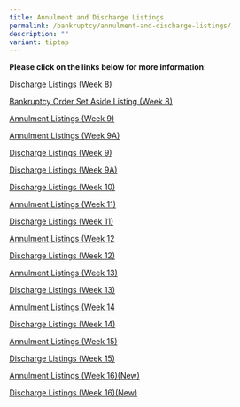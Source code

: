 ```yaml
---
title: Annulment and Discharge Listings
permalink: /bankruptcy/annulment-and-discharge-listings/
description: ""
variant: tiptap
---
```

<p><strong>Please click on the links below for more information</strong>:</p>
<p></p>
<p><a href="/files/Annulment &amp; Discharge Listings/Discharge_Listings__Week_8_.pdf" rel="noopener nofollow" target="_blank">Discharge Listings (Week 8)</a>
</p>
<p><a href="/files/Annulment &amp; Discharge Listings/Bankruptcy_Order_Set_Aside_Listing__Week_8_.pdf" rel="noopener nofollow" target="_blank">Bankruptcy Order Set Aside Listing (Week 8)</a>
</p>
<p><a href="/files/Annulment &amp; Discharge Listings/Annulment_Listings__Week_9_.pdf" rel="noopener nofollow" target="_blank">Annulment Listings (Week 9)</a>
</p>
<p><a href="/files/Annulment &amp; Discharge Listings/Annulment_Listings__Week_9A_.pdf" rel="noopener nofollow" target="_blank">Annulment Listings (Week 9A)</a>
</p>
<p><a href="/files/Annulment &amp; Discharge Listings/Discharge_Listings__Week_9_.pdf" rel="noopener nofollow" target="_blank">Discharge Listings (Week 9)</a>
</p>
<p><a href="/files/Annulment &amp; Discharge Listings/Discharge_Listings__Week_9A_.pdf" rel="noopener nofollow" target="_blank">Discharge Listings (Week 9A)</a>
</p>
<p><a href="/files/Annulment &amp; Discharge Listings/Discharge_Listings__Week_10_.pdf" rel="noopener nofollow" target="_blank">Discharge Listings (Week 10)</a>
</p>
<p><a href="/files/Annulment &amp; Discharge Listings/Annulment_Listings__Week_11_.pdf" rel="noopener nofollow" target="_blank">Annulment Listings (Week 11)</a>
</p>
<p><a href="/files/Annulment &amp; Discharge Listings/Discharge_Listings__Week_11_.pdf" rel="noopener nofollow" target="_blank">Discharge Listings (Week 11)</a>
</p>
<p><a href="/files/Annulment &amp; Discharge Listings/Annulment_Listings__Week_12_.pdf" rel="noopener nofollow" target="_blank">Annulment Listings (Week 12</a>
</p>
<p><a href="/files/Annulment &amp; Discharge Listings/Discharge_Listings__Week_12_.pdf" rel="noopener nofollow" target="_blank">Discharge Listings (Week 12)</a>
</p>
<p><a href="/files/Annulment &amp; Discharge Listings/Annulment_Listings__Week_13_.pdf" rel="noopener nofollow" target="_blank">Annulment Listings (Week 13)</a>
</p>
<p><a href="/files/Annulment &amp; Discharge Listings/Discharge_Listings__Week_13_.pdf" rel="noopener nofollow" target="_blank">Discharge Listings (Week 13)</a>
</p>
<p><a href="/files/Annulment &amp; Discharge Listings/Annulment_Listings__Week_14_.pdf" rel="noopener nofollow" target="_blank">Annulment Listings (Week 14</a>
</p>
<p><a href="/files/Annulment &amp; Discharge Listings/Discharge_Listings__Week_14_.pdf" rel="noopener nofollow" target="_blank">Discharge Listings (Week 14)</a>
</p>
<p><a href="/files/Annulment &amp; Discharge Listings/Annulment_Listings__Week_15_.pdf" rel="noopener nofollow" target="_blank">Annulment Listings (Week 15)</a>
</p>
<p><a href="/files/Annulment &amp; Discharge Listings/Discharge_Listings__Week_15_.pdf" rel="noopener nofollow" target="_blank">Discharge Listings (Week 15)</a>
</p>
<p><a href="/files/Annulment &amp; Discharge Listings/Annulment_Listings__Week_16_.pdf" rel="noopener nofollow" target="_blank">Annulment Listings (Week 16)(New)</a>
</p>
<p><a href="/files/Annulment &amp; Discharge Listings/Discharge_Listings__Week_16_.pdf" rel="noopener nofollow" target="_blank">Discharge Listings (Week 16)(New)</a>
</p>
<p></p>